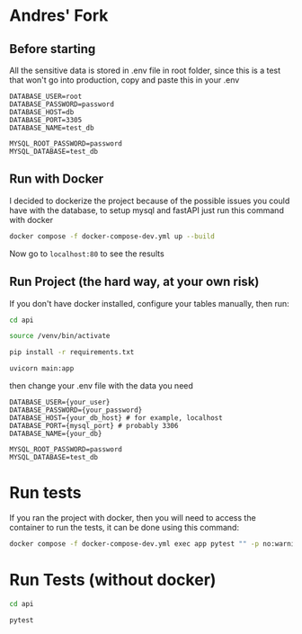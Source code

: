 # Andres' Fork
## Before starting
All the sensitive data is stored in .env file in root folder, since this is a test that won't go into production, copy and paste this in your .env
```
DATABASE_USER=root
DATABASE_PASSWORD=password
DATABASE_HOST=db
DATABASE_PORT=3305
DATABASE_NAME=test_db

MYSQL_ROOT_PASSWORD=password
MYSQL_DATABASE=test_db
```
## Run with Docker
I decided to dockerize the project because of the possible issues you could have with the database, to setup mysql and fastAPI just run this command with docker

```bash
docker compose -f docker-compose-dev.yml up --build
```
Now go to `localhost:80` to see the results

## Run Project (the hard way, at your own risk)
If you don't have docker installed, configure your tables manually, then run:
```bash
cd api

source /venv/bin/activate

pip install -r requirements.txt

uvicorn main:app
```

then change your .env file with the data you need
```
DATABASE_USER={your_user}
DATABASE_PASSWORD={your_password}
DATABASE_HOST={your_db_host} # for example, localhost
DATABASE_PORT={mysql_port} # probably 3306
DATABASE_NAME={your_db}

MYSQL_ROOT_PASSWORD=password
MYSQL_DATABASE=test_db
```

# Run tests
If you ran the project with docker, then you will need to access the container to run the tests, it can be done using this command:
 ```bash
 docker compose -f docker-compose-dev.yml exec app pytest "" -p no:warnings
 ```

# Run Tests  (without docker)
```bash
cd api

pytest
```
